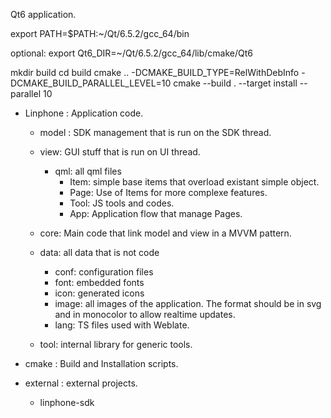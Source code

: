 Qt6 application.

export PATH=$PATH:~/Qt/6.5.2/gcc_64/bin

optional: export Qt6_DIR=~/Qt/6.5.2/gcc_64/lib/cmake/Qt6

mkdir build
cd build
cmake .. -DCMAKE_BUILD_TYPE=RelWithDebInfo -DCMAKE_BUILD_PARALLEL_LEVEL=10
cmake --build .  --target install --parallel 10


- Linphone : Application code.
	- model : SDK management that is run on the SDK thread.
	- view: GUI stuff that is run on UI thread.
		- qml: all qml files
			- Item: simple base items that overload existant simple object.
			- Page: Use of Items for more complexe features.
			- Tool: JS tools and codes.
			- App: Application flow that manage Pages.
			
	- core: Main code that link model and view in a MVVM pattern.
	- data: all data that is not code
		- conf: configuration files
		- font: embedded fonts
		- icon: generated icons
		- image: all images of the application. The format should be in svg and in monocolor to allow realtime updates.
		- lang: TS files used with Weblate.
	- tool: internal library for generic tools.

- cmake : Build and Installation scripts.

- external : external projects.
	- linphone-sdk


